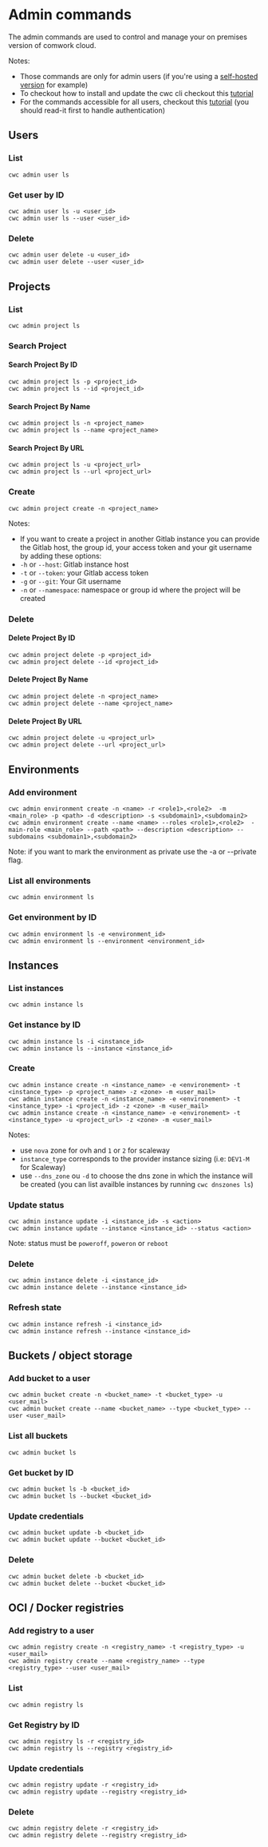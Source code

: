 # Admin commands

The admin commands are used to control and manage your on premises version of comwork cloud.

Notes:
* Those commands are only for admin users (if you're using a [self-hosted version](../onprem.md) for example)
* To checkout how to install and update the cwc cli checkout this [tutorial](./install.md)
* For the commands accessible for all users, checkout this [tutorial](./public.md) (you should read-it first to handle authentication)

## Users

### List

```shell
cwc admin user ls
```

### Get user by ID

```shell
cwc admin user ls -u <user_id>
cwc admin user ls --user <user_id>
```

### Delete

```shell
cwc admin user delete -u <user_id>
cwc admin user delete --user <user_id>
```

## Projects

### List

```shell
cwc admin project ls
```

### Search Project

#### Search Project By ID

```shell
cwc admin project ls -p <project_id>
cwc admin project ls --id <project_id>
```

#### Search Project By Name

```shell
cwc admin project ls -n <project_name>
cwc admin project ls --name <project_name>
```

#### Search Project By URL

```shell
cwc admin project ls -u <project_url>
cwc admin project ls --url <project_url>
```

### Create

```shell
cwc admin project create -n <project_name>
```

Notes: 
* If you want to create a project in another Gitlab instance you can provide the Gitlab host, the group id, your access token and your git username by adding these options:
* `-h` or `--host`: Gitlab instance host
* `-t` or `--token`: your Gitlab access token
* `-g` or `--git`: Your Git username
* `-n` or `--namespace`: namespace or group id where the project will be created

### Delete

#### Delete Project By ID

```shell
cwc admin project delete -p <project_id>
cwc admin project delete --id <project_id>
```

#### Delete Project By Name

```shell
cwc admin project delete -n <project_name>
cwc admin project delete --name <project_name>
```

#### Delete Project By URL

```shell
cwc admin project delete -u <project_url>
cwc admin project delete --url <project_url>
```

## Environments

### Add environment

```shell
cwc admin environment create -n <name> -r <role1>,<role2>  -m <main_role> -p <path> -d <description> -s <subdomain1>,<subdomain2>
cwc admin environment create --name <name> --roles <role1>,<role2>  -main-role <main_role> --path <path> --description <description> --subdomains <subdomain1>,<subdomain2>
```

Note: if you want to mark the environment as private use the -a or --private flag.


### List all environments

```shell
cwc admin environment ls
```

### Get environment by ID

```shell
cwc admin environment ls -e <environment_id>
cwc admin environment ls --environment <environment_id>
```

## Instances

### List instances

```shell
cwc admin instance ls
```

### Get instance by ID

```shell
cwc admin instance ls -i <instance_id>
cwc admin instance ls --instance <instance_id>

```

### Create

```shell
cwc admin instance create -n <instance_name> -e <environement> -t <instance_type> -p <project_name> -z <zone> -m <user_mail>
cwc admin instance create -n <instance_name> -e <environement> -t <instance_type> -i <project_id> -z <zone> -m <user_mail>
cwc admin instance create -n <instance_name> -e <environement> -t <instance_type> -u <project_url> -z <zone> -m <user_mail>
```

Notes: 
* use `nova` zone for ovh and `1` or `2` for scaleway
* `instance_type` corresponds to the provider instance sizing (i.e: `DEV1-M` for Scaleway)
* use `--dns_zone` ou `-d` to choose the dns zone in which the instance will be created (you can list availble instances by running
`cwc dnszones ls`)

### Update status

```shell
cwc admin instance update -i <instance_id> -s <action>
cwc admin instance update --instance <instance_id> --status <action>
```

Note: status must be `poweroff`, `poweron` or `reboot`

### Delete

```shell
cwc admin instance delete -i <instance_id>
cwc admin instance delete --instance <instance_id>
```    
### Refresh state

```shell
cwc admin instance refresh -i <instance_id>
cwc admin instance refresh --instance <instance_id>
```    
## Buckets / object storage

### Add bucket to a user

```shell
cwc admin bucket create -n <bucket_name> -t <bucket_type> -u <user_mail>
cwc admin bucket create --name <bucket_name> --type <bucket_type> --user <user_mail>
```

### List all buckets

```shell
cwc admin bucket ls
```

### Get bucket by ID

```shell
cwc admin bucket ls -b <bucket_id>
cwc admin bucket ls --bucket <bucket_id>
```

### Update credentials

```shell
cwc admin bucket update -b <bucket_id>
cwc admin bucket update --bucket <bucket_id>
```

### Delete

```shell
cwc admin bucket delete -b <bucket_id>
cwc admin bucket delete --bucket <bucket_id>
```    

## OCI / Docker registries

### Add registry to a user

```shell
cwc admin registry create -n <registry_name> -t <registry_type> -u <user_mail>
cwc admin registry create --name <registry_name> --type <registry_type> --user <user_mail>
```

### List

```shell
cwc admin registry ls
```

### Get Registry by ID

```shell
cwc admin registry ls -r <registry_id>
cwc admin registry ls --registry <registry_id>
```

### Update credentials

```shell
cwc admin registry update -r <registry_id>
cwc admin registry update --registry <registry_id>
```

### Delete

```shell
cwc admin registry delete -r <registry_id>
cwc admin registry delete --registry <registry_id>
```
